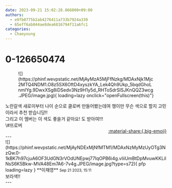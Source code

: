 ```yaml
---
date: 2023-09-21 15:02:28.866000+09:00
authors:
  - e9fb0775b2ab4276411a733b7924a339
  - 65eff6ab044ae8dea6816794f11a6fc1
categories:
  - Chaeyoung
---
```


# 0-126650474

<div class="post-container" markdown="1">
<div class="content-container md-sidebar__scrollwrap" markdown="1">


<figure markdown="1">
![](https://phinf.wevpstatic.net/MjAyMzA5MjFfNzkg/MDAxNjk1Mjc2MTQ4NDM1.O8z5SX6OftD4xyszkYA_Lek4Qh9Ukp_5bqdGhoLnmIYg.9DwxXSg8iDSedv3Nz9H1y5d_RHToSdrSISJKnQQZ3wcg.JPEG/image.jpg){ loading=lazy onclick="openFullscreen(this)"}
</figure>
노란갈색 새로미부터 나이 순으로 클로버 만들어봤는데여 챙이만 무슨 색으로 할지 고민이라서 추천 받습니당!! <br>그리고 이 멤버는 이 색도 좋을거 같아요! 도 받아여!!!<br>\#뜨로버 

</div>
</div>

<div style="text-align: right;" markdown="1">
<a href="https://weverse.io/fromis9/fanpost/0-126650474" style="text-align: right;">:material-share:{.big-emoji}</a>
</div>
---

<div class="comments-container md-sidebar__scrollwrap" markdown="1">
<div class="comment" markdown="1">
<div class='id-container' markdown="1">
![](https://phinf.wevpstatic.net/MjAyNDExMjNfMTM1/MDAxNzMyMzUyOTg3NzQw.0-1kBK7h97cjuA6OF3UdGN3rVOdUNEpwj77IqOPB6i4g.vliiUmBtDpMvuwKKLiINsS6K5Bkw-MVA48Em7A6-7v4g.JPEG/image.jpg?type=s72){ pfp loading=lazy }
**<span class="artist">이채영</span>** <small>Sep 21 2023, 15:11</small><br>
</div>
<div class='comment-body' markdown="1">
보라색!!
</div>
</div>
</div>
---
